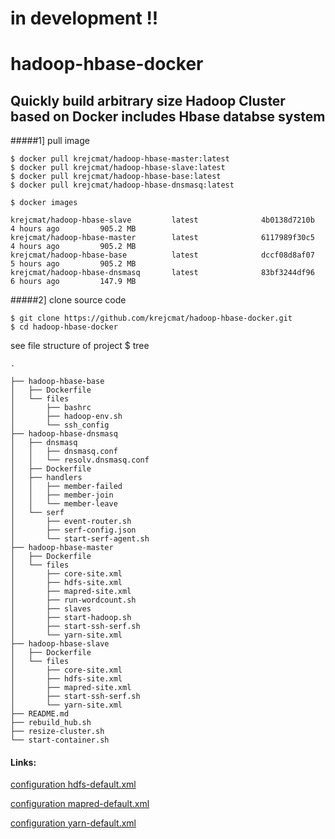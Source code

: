# in development !!
# hadoop-hbase-docker
Quickly build arbitrary size Hadoop Cluster based on Docker includes Hbase databse system
------

#####1] pull image
```
$ docker pull krejcmat/hadoop-hbase-master:latest
$ docker pull krejcmat/hadoop-hbase-slave:latest
$ docker pull krejcmat/hadoop-hbase-base:latest
$ docker pull krejcmat/hadoop-hbase-dnsmasq:latest
```

```
$ docker images

krejcmat/hadoop-hbase-slave         latest              4b0138d7210b        4 hours ago         905.2 MB
krejcmat/hadoop-hbase-master        latest              6117989f30c5        4 hours ago         905.2 MB
krejcmat/hadoop-hbase-base          latest              dccf08d8af07        5 hours ago         905.2 MB
krejcmat/hadoop-hbase-dnsmasq       latest              83bf3244df96        6 hours ago         147.9 MB
```


#####2] clone source code
```
$ git clone https://github.com/krejcmat/hadoop-hbase-docker.git
$ cd hadoop-hbase-docker
```

see file structure of project $ tree

```
.

├── hadoop-hbase-base
│   ├── Dockerfile
│   └── files
│       ├── bashrc
│       ├── hadoop-env.sh
│       └── ssh_config
├── hadoop-hbase-dnsmasq
│   ├── dnsmasq
│   │   ├── dnsmasq.conf
│   │   └── resolv.dnsmasq.conf
│   ├── Dockerfile
│   ├── handlers
│   │   ├── member-failed
│   │   ├── member-join
│   │   └── member-leave
│   └── serf
│       ├── event-router.sh
│       ├── serf-config.json
│       └── start-serf-agent.sh
├── hadoop-hbase-master
│   ├── Dockerfile
│   └── files
│       ├── core-site.xml
│       ├── hdfs-site.xml
│       ├── mapred-site.xml
│       ├── run-wordcount.sh
│       ├── slaves
│       ├── start-hadoop.sh
│       ├── start-ssh-serf.sh
│       └── yarn-site.xml
├── hadoop-hbase-slave
│   ├── Dockerfile
│   └── files
│       ├── core-site.xml
│       ├── hdfs-site.xml
│       ├── mapred-site.xml
│       ├── start-ssh-serf.sh
│       └── yarn-site.xml
├── README.md
├── rebuild_hub.sh
├── resize-cluster.sh
└── start-container.sh
```


#### Links:
[configuration hdfs-default.xml](https://hadoop.apache.org/docs/r2.7.1/hadoop-project-dist/hadoop-hdfs/hdfs-default.xml)

[configuration mapred-default.xml](https://hadoop.apache.org/docs/r2.7.1/hadoop-mapreduce-client/hadoop-mapreduce-client-core/mapred-default.xml)

[configuration yarn-default.xml](https://hadoop.apache.org/docs/r2.7.1/hadoop-yarn/hadoop-yarn-common/yarn-default.xml)

